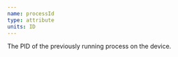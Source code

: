 ```yaml
---
name: processId
type: attribute
units: ID
---
```


The PID of the previously running process on the device.